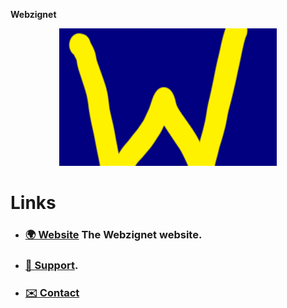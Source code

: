 **Webzignet**

<p align="center">
  <img src="/img/front page.png" alt="Screenshot of the Revolt client with the Revolt Testers server open in the Information and Rules channel." />
</p>

# Links

- ### [🌍 Website](https://webzignet.com) The Webzignet website.
- ### [🔧 Support](mailto:support@webzignet.com).
- ### [✉️ Contact](mailto:contact@webzignet.com)
